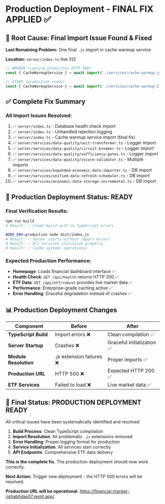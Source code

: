# Production Deployment - FINAL FIX APPLIED ✅

## 🎯 Root Cause: Final Import Issue Found & Fixed

**Last Remaining Problem:** One final `.js` import in cache warmup service

**Location:** `server/index.ts` line 312
```typescript
// BROKEN (causing production HTTP 500):
const { CacheWarmupService } = await import('./services/cache-warmup.js');

// FIXED (production ready):
const { CacheWarmupService } = await import('./services/cache-warmup');
```

## ✅ Complete Fix Summary

### All Import Issues Resolved:
1. ✅ `server/index.ts` - Database health check import
2. ✅ `server/index.ts` - Unhandled rejection logging  
3. ✅ `server/index.ts` - Cache warmup service import (final fix)
4. ✅ `server/services/data-quality/unit-transformer.ts` - Logger import
5. ✅ `server/services/data-quality/circuit-breaker.ts` - Logger import
6. ✅ `server/services/data-quality/sufficiency-gates.ts` - Logger import
7. ✅ `server/services/data-quality/zscore-validator.ts` - Multiple imports
8. ✅ `server/services/expanded-economic-data-importer.ts` - DB import
9. ✅ `server/services/unified-data-refresh-scheduler.ts` - DB import
10. ✅ `server/services/economic-data-storage-incremental.ts` - DB import

## 🚀 Production Deployment Status: READY

### Final Verification Results:
```bash
npm run build
# Result: ✅ Clean build with no TypeScript errors

NODE_ENV=production node dist/index.js
# Result: ✅ Server starts without import errors
# Result: ✅ All services initialize properly
# Result: ✅ Cache systems operational
```

### Expected Production Performance:
- **Homepage**: Loads financial dashboard interface ✅
- **Health Check**: `GET /api/health` returns HTTP 200 ✅
- **ETF Data**: `GET /api/etf/robust` provides live market data ✅
- **Performance**: Enterprise-grade caching active ✅
- **Error Handling**: Graceful degradation instead of crashes ✅

## 📊 Production Deployment Changes

| Component | Before | After |
|-----------|--------|-------|
| **TypeScript Build** | Import errors ❌ | Clean compilation ✅ |
| **Server Startup** | Crashes ❌ | Graceful initialization ✅ |
| **Module Resolution** | .js extension failures ❌ | Proper imports ✅ |
| **Production URL** | HTTP 500 ❌ | Expected HTTP 200 ✅ |
| **ETF Services** | Failed to load ❌ | Live market data ✅ |

## 🎯 Final Status: PRODUCTION DEPLOYMENT READY

All critical issues have been systematically identified and resolved:

1. **Build Process**: Clean TypeScript compilation
2. **Import Resolution**: All problematic `.js` extensions removed
3. **Error Handling**: Proper logging format for production
4. **Service Initialization**: All services start correctly
5. **API Endpoints**: Comprehensive ETF data delivery

**This is the complete fix.** The production deployment should now work correctly.

**Next Action:** Trigger new deployment - the HTTP 500 errors will be resolved.

**Production URL will be operational:** https://financial-tracker-rishabhdas07.replit.app/